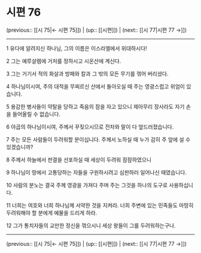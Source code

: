 # 시편 76

(previous:: [[시 75|← 시편 75]]) | (up:: [[시편]]) | (next:: [[시 77|시편 77 →]])

***




1 
유다에 알려지신 하나님, 그의 이름은 이스라엘에서 위대하시다! 



2 
그는 예루살렘에 거처를 정하시고 시온산에 계신다. 



3 
그는 거기서 적의 화살과 방패와 칼과 그 밖의 모든 무기를 꺾어 버리셨다. 



4 
하나님이시여, 주의 대적을 무찌르신 산에서 돌아오실 때 주는 영광스럽고 위엄이 있습니다. 



5 
용감한 병사들이 약탈을 당하고 죽음의 잠을 자고 있으니 제아무리 장사라도 자기 손을 들어올릴 수 없습니다. 



6 
야곱의 하나님이시여, 주께서 꾸짖으시므로 전차와 말이 다 엎드러졌습니다. 



7 
주는 모든 사람들이 두려워할 분이십니다. 주께서 노하실 때 누가 감히 주 앞에 설 수 있겠습니까? 



8 
주께서 하늘에서 판결을 선포하실 때 세상이 두려워 잠잠하였으니 



9 
하나님이 땅에서 고통당하는 자들을 구원하시려고 심판하러 일어나신 때였습니다. 



10 
사람의 분노는 결국 주께 영광을 가져다 주며 주는 그것을 하나의 도구로 사용하십니다. 



11 
너희는 여호와 너희 하나님께 서약한 것을 지켜라. 너희 주변에 있는 민족들도 마땅히 두려워해야 할 분에게 예물을 드리게 하라. 



12 
그가 통치자들의 교만한 정신을 꺾으시니 세상 왕들이 그를 두려워하는구나.

***

(previous:: [[시 75|← 시편 75]]) | (up:: [[시편]]) | (next:: [[시 77|시편 77 →]])

